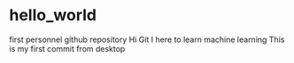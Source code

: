 # hello_world
first personnel github repository 
Hi Git 
I here to learn machine learning 
This is my first commit from desktop